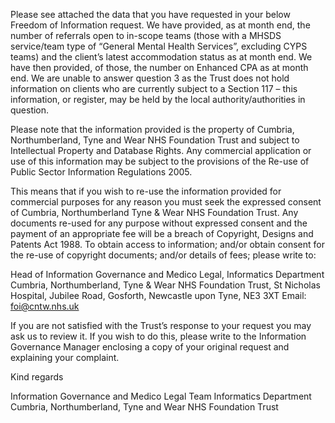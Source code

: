 Please see attached the data that you have requested in your below Freedom of Information request.  We have provided, as at month end, the number of referrals open to in-scope teams (those with a MHSDS service/team type of “General Mental Health Services”, excluding CYPS teams) and the client’s latest accommodation status as at month end. We have then provided, of those, the number on Enhanced CPA as at month end.  We are unable to answer question 3 as the Trust does not hold information on clients who are currently subject to a Section 117 – this information, or register, may be held by the local authority/authorities in question.
 
Please note that the information provided is the property of Cumbria, Northumberland, Tyne and Wear NHS Foundation Trust and subject to Intellectual Property and Database Rights. Any commercial application or use of this information may be subject to the provisions of the Re-use of Public Sector Information Regulations 2005.
 
This means that if you wish to re-use the information provided for commercial purposes for any reason you must seek the expressed consent of Cumbria, Northumberland Tyne & Wear NHS Foundation Trust. Any documents re-used for any purpose without expressed consent and the payment of an appropriate fee will be a breach of Copyright, Designs and Patents Act 1988.  To obtain access to information; and/or obtain consent for the re-use of copyright documents; and/or details of fees; please write to:
 
Head of Information Governance and Medico Legal,
Informatics Department
Cumbria, Northumberland, Tyne & Wear NHS Foundation Trust,
St Nicholas Hospital, Jubilee Road, Gosforth, Newcastle upon Tyne, NE3 3XT
Email: foi@cntw.nhs.uk
 
If you are not satisfied with the Trust’s response to your request you may ask us to review it.  If you wish to do this, please write to the Information Governance Manager enclosing a copy of your original request and explaining your complaint.
 
 
Kind regards
 
Information Governance and Medico Legal Team
Informatics Department
Cumbria, Northumberland, Tyne and Wear NHS Foundation Trust
